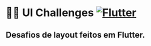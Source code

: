 # 🎨📱 UI Challenges [![Flutter](https://img.shields.io/badge/Powered%20by-FLUTTER%20-blue)](https://flutter.dev/)

## Desafios de layout feitos em Flutter.

